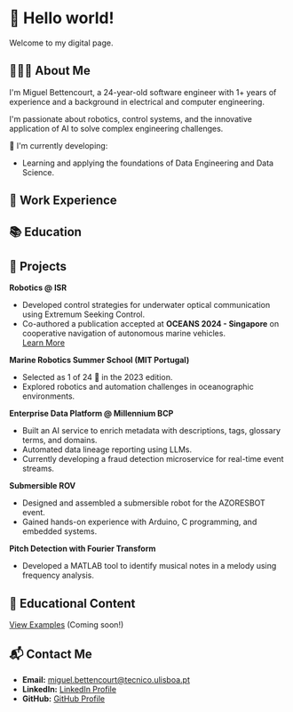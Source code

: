 # 👋 Hello world!  
Welcome to my digital page.

## 👨🏻‍💻 About Me  
I'm Miguel Bettencourt, a 24-year-old software engineer with 1+ years of experience and a background in electrical and computer engineering. 

I'm passionate about robotics, control systems, and the innovative application of AI to solve complex engineering challenges.

🔧 I'm currently developing:  
- Learning and applying the foundations of Data Engineering and Data Science.

## 💼 Work Experience


## 📚 Education


## 🚀 Projects  
**Robotics @ ISR**  
- Developed control strategies for underwater optical communication using Extremum Seeking Control.  
- Co-authored a publication accepted at **OCEANS 2024 - Singapore** on cooperative navigation of autonomous marine vehicles.  
[Learn More](https://isr.tecnico.ulisboa.pt/)

**Marine Robotics Summer School (MIT Portugal)**  
- Selected as 1 of 24 💼 in the 2023 edition.  
- Explored robotics and automation challenges in oceanographic environments.

**Enterprise Data Platform @ Millennium BCP**  
- Built an AI service to enrich metadata with descriptions, tags, glossary terms, and domains.  
- Automated data lineage reporting using LLMs.  
- Currently developing a fraud detection microservice for real-time event streams.

**Submersible ROV**  
- Designed and assembled a submersible robot for the AZORESBOT event.  
- Gained hands-on experience with Arduino, C programming, and embedded systems.

**Pitch Detection with Fourier Transform**  
- Developed a MATLAB tool to identify musical notes in a melody using frequency analysis.

## 📘 Educational Content  
[View Examples](#) (Coming soon!)

## 📬 Contact Me  
- **Email:** [miguel.bettencourt@tecnico.ulisboa.pt](mailto:miguel.bettencourt@tecnico.ulisboa.pt)  
- **LinkedIn:** [LinkedIn Profile](https://www.linkedin.com/in/miguel-bettencourt/)  
- **GitHub:** [GitHub Profile](https://github.com/your-profile)
